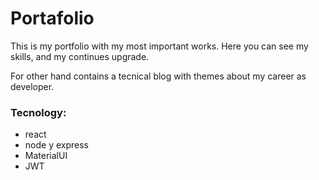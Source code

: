 # Portafolio

This is my portfolio with my most important works. Here you can see my skills, and my continues upgrade.

For other hand contains a tecnical blog with themes about my career as developer.

### Tecnology:

- react
- node y express
- MaterialUI
- JWT